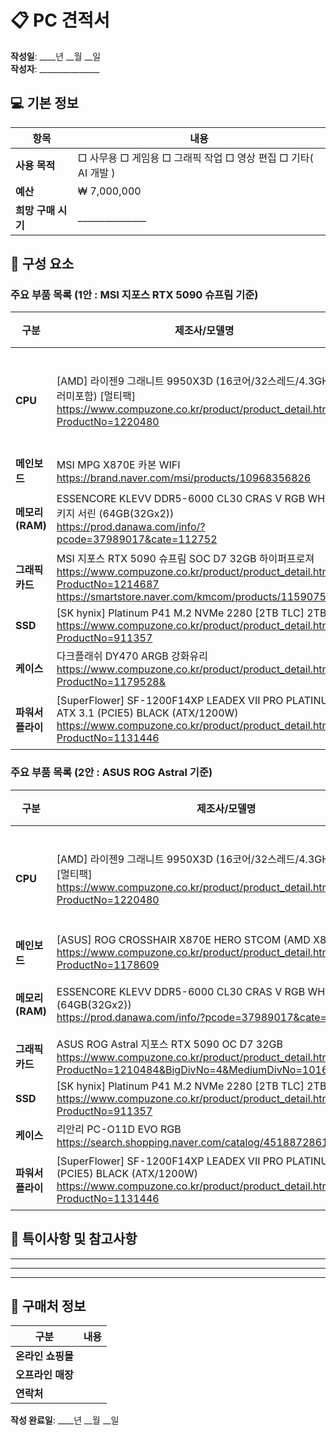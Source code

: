 # 📋 PC 견적서

**작성일**: ____년 __월 __일  
**작성자**: _______________

## 💻 기본 정보

| 항목 | 내용                                         |
|------|--------------------------------------------|
| **사용 목적** | □ 사무용 □ 게임용 □ 그래픽 작업 □ 영상 편집 □ 기타( AI 개발 ) |
| **예산** | ₩ 7,000,000                                |
| **희망 구매 시기** | _______________                            |

## 🔧 구성 요소

### 주요 부품 목록 (1안 : MSI 지포스 RTX 5090 슈프림 기준)

| 구분 | 제조사/모델명                                                                                                                         | 세부 사양                               | 가격                          |
|------|---------------------------------------------------------------------------------------------------------------------------------|-------------------------------------|-----------------------------|
| **CPU** | [AMD] 라이젠9 그래니트 9950X3D (16코어/32스레드/4.3GHz/쿨러미포함) [멀티팩]<br/>https://www.compuzone.co.kr/product/product_detail.htm?ProductNo=1220480                   | 코어/스레드:16코어/32스레드 <br>클럭 속도: 4.3GHz | ₩ 1,168,000                  |
| **메인보드** | MSI MPG X870E 카본 WIFI<br/>https://brand.naver.com/msi/products/10968356826                                                      | 칩셋: <br>폼팩터:                        | ₩ 669,000                   |
| **메모리(RAM)** | ESSENCORE KLEVV DDR5-6000 CL30 CRAS V RGB WHITE 패키지 서린 (64GB(32Gx2))<br/>https://prod.danawa.com/info/?pcode=37989017&cate=112752 | 용량: 32Gx2 <br>클럭 속도:                | ₩ 354,000                   |
| **그래픽카드** | MSI 지포스 RTX 5090 슈프림 SOC D7 32GB 하이퍼프로져<br/>https://www.compuzone.co.kr/product/product_detail.htm?ProductNo=1214687 <br/>https://smartstore.naver.com/kmcom/products/11590756050 | VRAM: 32G                           | ₩ 4,899,000<br/>₩ 5,850,000 |
| **SSD** | [SK hynix] Platinum P41 M.2 NVMe 2280 [2TB TLC] 2TB <br/>https://www.compuzone.co.kr/product/product_detail.htm?ProductNo=911357                              | 용량: 2tb                             | ₩  255,000                 |
| **케이스** | 다크플래쉬 DY470 ARGB 강화유리 <br/>https://www.compuzone.co.kr/product/product_detail.htm?ProductNo=1179528&    | 폼팩터:                                | ₩ 127,000                   |
| **파워서플라이** | [SuperFlower] SF-1200F14XP LEADEX VII PRO PLATINUM ATX 3.1 (PCIE5) BLACK (ATX/1200W) <br/> https://www.compuzone.co.kr/product/product_detail.htm?ProductNo=1131446| 출력(W): 1200w <br>80PLUS 인증:         | ₩ 265,500                   |

### 주요 부품 목록 (2안 : ASUS ROG Astral 기준)

| 구분 | 제조사/모델명                                                                                                                                                      | 세부 사양                               | 가격          |
|------|--------------------------------------------------------------------------------------------------------------------------------------------------------------|-------------------------------------|-------------|
| **CPU** | [AMD] 라이젠9 그래니트 9950X3D (16코어/32스레드/4.3GHz/쿨러미포함) [멀티팩]<br/>https://www.compuzone.co.kr/product/product_detail.htm?ProductNo=1220480                                         | 코어/스레드:16코어/32스레드 <br>클럭 속도: 4.3GHz | ₩ 1,168,000   |
| **메인보드** | [ASUS] ROG CROSSHAIR X870E HERO STCOM (AMD X870E/ATX) <br/>https://www.compuzone.co.kr/product/product_detail.htm?ProductNo=1178609                                                                    | 칩셋: <br>폼팩터:                        | ₩ 979,110   |
| **메모리(RAM)** | ESSENCORE KLEVV DDR5-6000 CL30 CRAS V RGB WHITE 패키지 서린 (64GB(32Gx2))<br/>https://prod.danawa.com/info/?pcode=37989017&cate=112752                            | 용량: 32Gx2 <br>클럭 속도:                | ₩ 354,000   |
| **그래픽카드** | ASUS ROG Astral 지포스 RTX 5090 OC D7 32GB <br/>https://www.compuzone.co.kr/product/product_detail.htm?ProductNo=1210484&BigDivNo=4&MediumDivNo=1016&DivNo=2043 | VRAM: 32G                           | ₩ 5,899,000 |
| **SSD** | [SK hynix] Platinum P41 M.2 NVMe 2280 [2TB TLC] 2TB <br/>https://www.compuzone.co.kr/product/product_detail.htm?ProductNo=911357                                                          | 용량: 2tb                             | ₩  255,000  |
| **케이스** | 리안리 PC-O11D EVO RGB <br/>https://search.shopping.naver.com/catalog/45188728619                                                                               | 폼팩터:                                | ₩ 280,000   |
| **파워서플라이** | [SuperFlower] SF-1200F14XP LEADEX VII PRO PLATINUM ATX 3.1 (PCIE5) BLACK (ATX/1200W) <br/> https://www.compuzone.co.kr/product/product_detail.htm?ProductNo=1131446| 출력(W): 1200w <br>80PLUS 인증:         | ₩ 265,500   |

## 📝 특이사항 및 참고사항
_____________________________________________________________
_____________________________________________________________
_____________________________________________________________

## 🛒 구매처 정보

| 구분 | 내용 |
|------|------|
| **온라인 쇼핑몰** | |
| **오프라인 매장** | |
| **연락처** | |

**작성 완료일**: ____년 __월 __일
